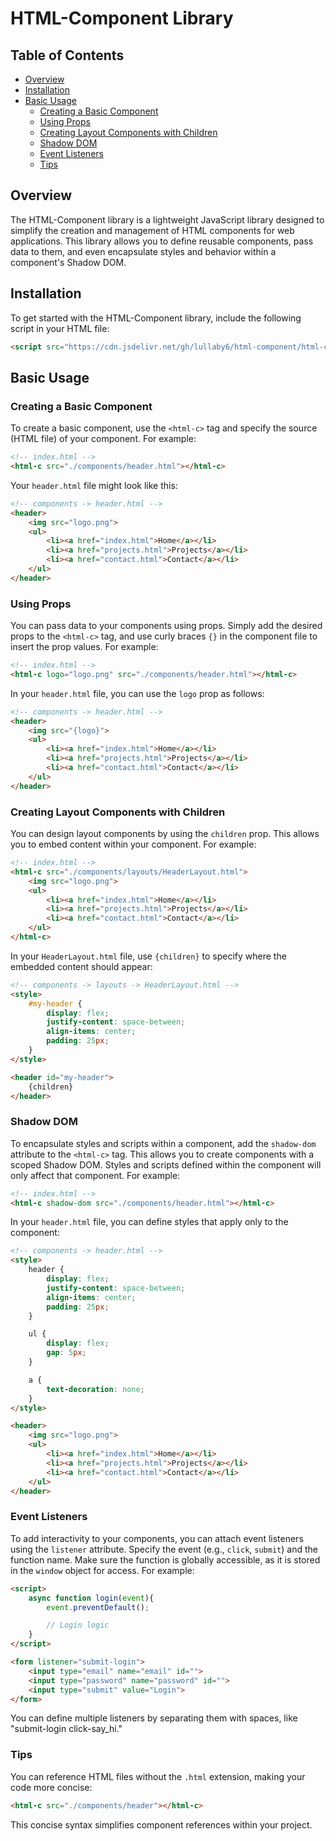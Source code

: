 # HTML-Component Library

## Table of Contents
- [Overview](#overview)
- [Installation](#installation)
- [Basic Usage](#basic-usage)
  - [Creating a Basic Component](#creating-a-basic-component)
  - [Using Props](#using-props)
  - [Creating Layout Components with Children](#creating-layout-components-with-children)
  - [Shadow DOM](#shadow-dom)
  - [Event Listeners](#event-listeners)
  - [Tips](#tips)

## Overview

The HTML-Component library is a lightweight JavaScript library designed to simplify the creation and management of HTML components for web applications. This library allows you to define reusable components, pass data to them, and even encapsulate styles and behavior within a component's Shadow DOM.

## Installation

To get started with the HTML-Component library, include the following script in your HTML file:

```html
<script src="https://cdn.jsdelivr.net/gh/lullaby6/html-component/html-component.min.js" defer></script>
```

## Basic Usage

### Creating a Basic Component

To create a basic component, use the `<html-c>` tag and specify the source (HTML file) of your component. For example:

```html
<!-- index.html -->
<html-c src="./components/header.html"></html-c>
```

Your `header.html` file might look like this:

```html
<!-- components -> header.html -->
<header>
    <img src="logo.png">
    <ul>
        <li><a href="index.html">Home</a></li>
        <li><a href="projects.html">Projects</a></li>
        <li><a href="contact.html">Contact</a></li>
    </ul>
</header>
```

### Using Props

You can pass data to your components using props. Simply add the desired props to the `<html-c>` tag, and use curly braces `{}` in the component file to insert the prop values. For example:

```html
<!-- index.html -->
<html-c logo="logo.png" src="./components/header.html"></html-c>
```

In your `header.html` file, you can use the `logo` prop as follows:

```html
<!-- components -> header.html -->
<header>
    <img src="{logo}">
    <ul>
        <li><a href="index.html">Home</a></li>
        <li><a href="projects.html">Projects</a></li>
        <li><a href="contact.html">Contact</a></li>
    </ul>
</header>
```

### Creating Layout Components with Children

You can design layout components by using the `children` prop. This allows you to embed content within your component. For example:

```html
<!-- index.html -->
<html-c src="./components/layouts/HeaderLayout.html">
    <img src="logo.png">
    <ul>
        <li><a href="index.html">Home</a></li>
        <li><a href="projects.html">Projects</a></li>
        <li><a href="contact.html">Contact</a></li>
    </ul>
</html-c>
```

In your `HeaderLayout.html` file, use `{children}` to specify where the embedded content should appear:

```html
<!-- components -> layouts -> HeaderLayout.html -->
<style>
    #my-header {
        display: flex;
        justify-content: space-between;
        align-items: center;
        padding: 25px;
    }
</style>

<header id="my-header">
    {children}
</header>
```

### Shadow DOM

To encapsulate styles and scripts within a component, add the `shadow-dom` attribute to the `<html-c>` tag. This allows you to create components with a scoped Shadow DOM. Styles and scripts defined within the component will only affect that component. For example:

```html
<!-- index.html -->
<html-c shadow-dom src="./components/header.html"></html-c>
```

In your `header.html` file, you can define styles that apply only to the component:

```html
<!-- components -> header.html -->
<style>
    header {
        display: flex;
        justify-content: space-between;
        align-items: center;
        padding: 25px;
    }

    ul {
        display: flex;
        gap: 5px;
    }

    a {
        text-decoration: none;
    }
</style>

<header>
    <img src="logo.png">
    <ul>
        <li><a href="index.html">Home</a></li>
        <li><a href="projects.html">Projects</a></li>
        <li><a href="contact.html">Contact</a></li>
    </ul>
</header>
```

### Event Listeners

To add interactivity to your components, you can attach event listeners using the `listener` attribute. Specify the event (e.g., `click`, `submit`) and the function name. Make sure the function is globally accessible, as it is stored in the `window` object for access. For example:

```html
<script>
    async function login(event){
        event.preventDefault();

        // Login logic
    }
</script>

<form listener="submit-login">
    <input type="email" name="email" id="">
    <input type="password" name="password" id="">
    <input type="submit" value="Login">
</form>
```

You can define multiple listeners by separating them with spaces, like "submit-login click-say_hi."

### Tips

You can reference HTML files without the `.html` extension, making your code more concise:

```html
<html-c src="./components/header"></html-c>
```

This concise syntax simplifies component references within your project.